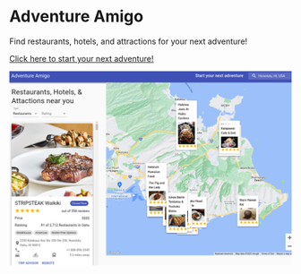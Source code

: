 # Adventure Amigo

Find restaurants, hotels, and attractions for your next adventure!

[Click here to start your next adventure!](https://adventure-amigo.netlify.app)

![Adventure Amigo](adventure-amigo.png)
